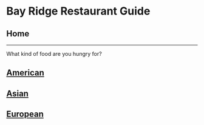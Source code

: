 # Bay Ridge Restaurant Guide
## Home
---
What kind of food are you hungry for?
## [American](american/american.md)
## [Asian](asian/asian.md)
## [European](european/greek.md)

